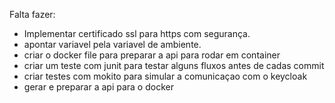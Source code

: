 Falta fazer:


- Implementar certificado ssl para https com segurança.
- apontar variavel pela variavel de ambiente.
- criar o docker file para preparar a api para rodar em container 
- criar um teste com junit para testar alguns fluxos antes de cadas commit 
- criar testes com mokito para simular a comunicaçao com o keycloak 
- gerar e preparar a api para o docker 
